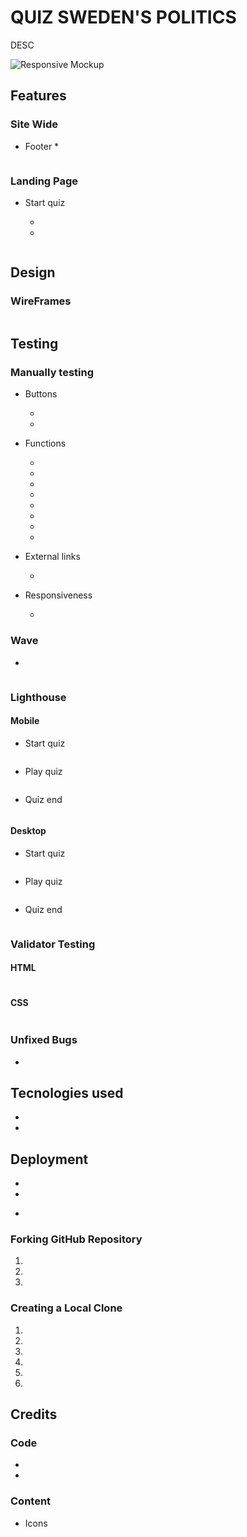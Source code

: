 # QUIZ SWEDEN'S POLITICS 

DESC

![Responsive Mockup]()

## Features

### Site Wide 

* Footer 
    * 

![]()

### Landing Page

* Start quiz

    * 
    * 

![]()

## Design 

### WireFrames 

![]()

## Testing 

### Manually testing 

* Buttons 

    * 
    * 

* Functions 

    * 
    * 
    * 
    * 
    * 
    * 
    * 
    * 

* External links

    * 

* Responsiveness

    * 

### Wave

*  

![]()

### Lighthouse 

#### Mobile 

- Start quiz

![]()

- Play quiz

![]()

- Quiz end

![]()

#### Desktop 

- Start quiz

![]()

- Play quiz

![]()

- Quiz end

![]()

### Validator Testing 

#### HTML

![]()

#### CSS 

![]()

### Unfixed Bugs 

* 

## Tecnologies used

  * 
  * 

## Deployment 

* 
 
   * 

- []()

### Forking GitHub Repository

1. 
2. 
3. 

### Creating a Local Clone 

1. 
2. 
3. 
4. 
5. 
6. 

## Credits 
### Code 

 * []()
 * []()

### Content 

- Icons []()

